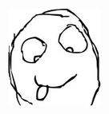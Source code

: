 
<span type="image" tag="20160703_uftgpkxx" hash="">![开心](/content/images/rage/happy__(123).png)</span>